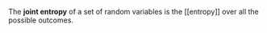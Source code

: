 The **joint entropy** of a set of random variables is the [[entropy]] over all the possible outcomes. 
